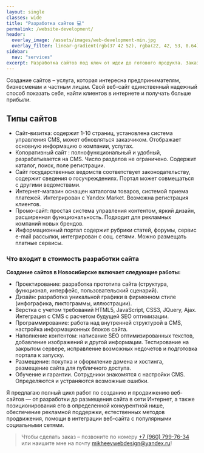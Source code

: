 ```yaml
---
layout: single
classes: wide
title: "Разработка сайтов 💻"
permalink: /website-development/
header:
  overlay_image: /assets/images/web-development-min.jpg
  overlay_filter: linear-gradient(rgb(37 42 52), rgba(22, 42, 53, 0.64))
sidebar:
  nav: "services"
excerpt: Разработка сайтов под ключ от идеи до готового продукта. Заказать сайт у веб-разработчика. Для любого бизнеса! · Адекватная цена · Быстрый старт.
---
```


Создание сайтов – услуга, которая интересна предпринимателям, бизнесменам и частным лицам. Свой веб-сайт единственный надежный способ показать себя, найти клиентов в интернете и получать больше прибыли.

## Типы сайтов
- Сайт-визитка: содержит 1-10 страниц, установлена система управления CMS, может обновляться заказчиком. Отображает основную информацию о компании, услугах.
- Копоративный сайт : полнофункциональный и удобный, разрабатывается на CMS. Число разделов не ограничено. Содержит каталог, поиск, поле регистрации.
- Сайт государственных ведомств соответствует законодательству, содержит сведения о госучреждениях. Портал может совмещаться с другими ведомствами.
- Интернет-магазин оснащен каталогом товаров, системой приема платежей. Интегрирован с Yandex Market. Возможна регистрация клиентов.
- Промо-сайт: простая система управления контентом, яркий дизайн, расширенная функциональность. Подходит для рекламных компаний новых брендов.
- Информационный портал содержит рубрики статей, форумы, сервис e-mail рассылки, интегрирован с соц. сетями. Можно размещать платные сервисы.

### Что входит в стоимость разработки сайта

**Создание сайтов в Новосибирске включает следующие работы:**

* Проектирование: разработка прототипа сайта (структура, функционал, интерфейс, пользовательский сценарий).
* Дизайн: разработка уникальной графики в фирменном стиле (инфографика, пиктограммы, иллюстрации).
* Верстка с учетом требований HTML5, JavaScript, CSS3, JQuery, Ajax. Интеграция с CMS с расчетом будущей SEO оптимизации.
* Программирование: работа над внутренней структурой в CMS, настройка информационных блоков сайта.
* Наполнение контентом: написание SEO оптимизированных текстов, добавление изображений и другой информации. Тестирование на закрытом сервере, исправление возможных недочетов и подготовка портала к запуску.
* Размещение: покупка и оформление домена и хостинга, размещение сайта для публичного доступа.
* Обучение и гарантии. Сотрудники знакомятся с настройки CMS. Определяются и устраняются возможные ошибки.

Я предлагаю полный цикл работ по созданию и продвижению веб-сайтов — от разработки до размещения сайта в сети Интернет, а также позиционирования его в определенной конкурентной нише, обеспечение рекламной поддержки, естественных методов продвижения, помощи в интеграции веб-сайта с популярными социальными сетями.

> Чтобы сделать заказ – позвоните по номеру [+7 (960) 799-76-34](tel:89607997634) или наишите мне на почту [mikheevwebdesign@yandex.ru](mikheevwebdesign@yandex.ru)!
